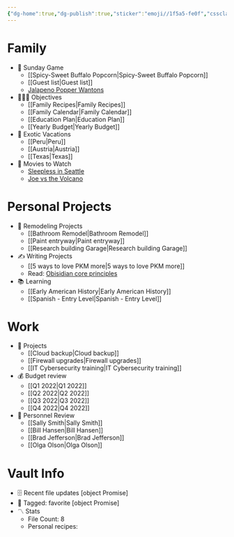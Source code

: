 ```yaml
---
{"dg-home":true,"dg-publish":true,"sticker":"emoji//1f5a5-fe0f","cssclasses":["dashboard"],"permalink":"/dashboard/","tags":["gardenEntry"],"dgPassFrontmatter":true}
---
```



# Family

- 🏈 Sunday Game
    - [[Spicy-Sweet Buffalo Popcorn\|Spicy-Sweet Buffalo Popcorn]]
    - [[Guest list\|Guest list]]
    - [Jalapeno Popper Wantons](https://www.allrecipes.com/recipe/166991/jalapeno-popper-wontons/)
- 👨‍👩‍👦 Objectives
    - [[Family Recipes\|Family Recipes]]
    - [[Family Calendar\|Family Calendar]]
    - [[Education Plan\|Education Plan]]
    - [[Yearly Budget\|Yearly Budget]]
- 🌅 Exotic Vacations
    - [[Peru\|Peru]]
    - [[Austria\|Austria]]
    - [[Texas\|Texas]]
- 🎥 Movies to Watch
    - [Sleepless in Seattle](https://www.imdb.com/title/tt0108160/)
    - [Joe vs the Volcano](https://www.imdb.com/title/tt0099892/)

# [](https://github.com/TfTHacker/DashboardPlusPlus/blob/master/Dashboard%2B%2B.md#personal-projects)Personal Projects

- 🏡 Remodeling Projects
    - [[Bathroom Remodel\|Bathroom Remodel]]
    - [[Paint entryway\|Paint entryway]]
    - [[Research building Garage\|Research building Garage]]
- ✍️ Writing Projects
    - [[5 ways to love PKM more\|5 ways to love PKM more]]
    - Read: [Obisidian core principles](https://tfthacker.medium.com/obsidian-understanding-its-core-design-principles-7f3fafbd6e36)
- 📚 Learning
    - [[Early American History\|Early American History]]
    - [[Spanish - Entry Level\|Spanish - Entry Level]]

# [](https://github.com/TfTHacker/DashboardPlusPlus/blob/master/Dashboard%2B%2B.md#work)Work

- 💼 Projects
    - [[Cloud backup\|Cloud backup]]
    - [[Firewall upgrades\|Firewall upgrades]]
    - [[IT Cybersecurity training\|IT Cybersecurity training]]
- 💰 Budget review
    - [[Q1 2022\|Q1 2022]]
    - [[Q2 2022\|Q2 2022]]
    - [[Q3 2022\|Q3 2022]]
    - [[Q4 2022\|Q4 2022]]
- 👥 Personnel Review
    - [[Sally Smith\|Sally Smith]]
    - [[Bill Hansen\|Bill Hansen]]
    - [[Brad Jefferson\|Brad Jefferson]]
    - [[Olga Olson\|Olga Olson]]

# [](https://github.com/TfTHacker/DashboardPlusPlus/blob/master/Dashboard%2B%2B.md#vault-info)Vault Info

- 🗄️ Recent file updates [object Promise]
- 🔖 Tagged: favorite [object Promise]
- 〽️ Stats
    - File Count: 8
    - Personal recipes: 